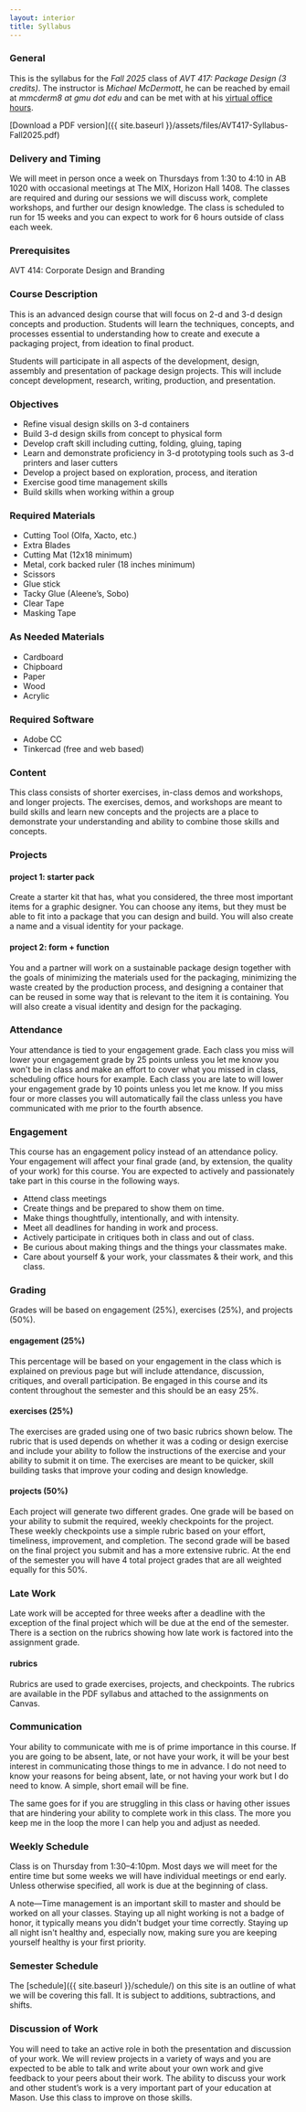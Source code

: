 ```yaml
---
layout: interior
title: Syllabus
---
```

### General
This is the syllabus for the _Fall 2025_ class of _AVT 417: Package Design (3 credits)_. The instructor is _Michael McDermott_, he can be reached by email at _mmcderm8 at gmu dot edu_ and can be met with at his [virtual office hours](https://calendly.com/michaelmcdermott).

[Download a PDF version]({{ site.baseurl }}/assets/files/AVT417-Syllabus-Fall2025.pdf)

### Delivery and Timing
We will meet in person once a week on Thursdays from 1:30 to 4:10 in AB 1020 with occasional meetings at The MIX, Horizon Hall 1408. The classes are required and during our sessions we will discuss work, complete workshops, and further our design knowledge. The class is scheduled to run for 15 weeks and you can expect to work for 6 hours outside of class each week.

### Prerequisites
AVT 414: Corporate Design and Branding

### Course Description
This is an advanced design course that will focus on 2-d and 3-d design concepts and production. Students will learn the techniques, concepts, and processes essential to understanding how to create and execute a packaging project, from ideation to final product.

Students will participate in all aspects of the development, design, assembly and presentation of package design projects. This will include concept development, research, writing, production, and presentation. 

### Objectives
* Refine visual design skills on 3-d containers
* Build 3-d design skills from concept to physical form
* Develop craft skill including cutting, folding, gluing, taping
* Learn and demonstrate proficiency in 3-d prototyping tools such as 3-d printers and laser cutters
* Develop a project based on exploration, process, and iteration
* Exercise good time management skills
* Build skills when working within a group

### Required Materials
* Cutting Tool (Olfa, Xacto, etc.)
* Extra Blades
* Cutting Mat (12x18 minimum)
* Metal, cork backed ruler (18 inches minimum)
* Scissors
* Glue stick
* Tacky Glue (Aleene’s, Sobo)
* Clear Tape
* Masking Tape

### As Needed Materials
* Cardboard
* Chipboard
* Paper
* Wood
* Acrylic

### Required Software
* Adobe CC
* Tinkercad (free and web based)

### Content
This class consists of  shorter exercises, in-class demos and workshops, and longer projects. The exercises, demos, and workshops are meant to build skills and learn new concepts and the projects are a place to demonstrate your understanding and ability to combine those skills and concepts.

### Projects

#### project 1: starter pack
Create a starter kit that has, what you considered, the three most important items for a graphic designer. You can choose any items, but they must be able to fit into a package that you can design and build. You will also create a name and a visual identity for your package.

#### project 2: form + function
You and a partner will work on a sustainable package design together with the goals of minimizing the materials used for the packaging, minimizing the waste created by the production process, and designing a container that can be reused in some way that is relevant to the item it is containing. You will also create a visual identity and design for the packaging.

### Attendance
Your attendance is tied to your engagement grade. Each class you miss will lower your engagement grade by 25 points unless you let me know you won't be in class and make an effort to cover what you missed in class, scheduling office hours for example. Each class you are late to will lower your engagement grade by 10 points unless you let me know. If you miss four or more classes you will automatically fail the class unless you have communicated with me prior to the fourth absence.

### Engagement
This course has an engagement policy instead of an attendance policy. Your engagement will affect your final grade (and, by extension, the quality of your work) for this course. You are expected to actively and passionately take part in this course in the following ways.

* Attend class meetings
* Create things and be prepared to show them on time.
* Make things thoughtfully, intentionally, and with intensity.
* Meet all deadlines for handing in work and process.
* Actively participate in critiques both in class and out of class.
* Be curious about making things and the things your classmates make.
* Care about yourself & your work, your classmates & their work, and this class.

### Grading
Grades will be based on engagement (25%), exercises (25%), and projects (50%).

#### engagement (25%)
This percentage will be based on your engagement in the class which is explained on previous page but will include attendance, discussion, critiques, and overall participation. Be engaged in this course and its content throughout the semester and this should be an easy 25%.

#### exercises (25%)
The exercises are graded using one of two basic rubrics shown below. The rubric that is used depends on whether it was a coding or design exercise and include your ability to follow the instructions of the exercise and your ability to submit it on time. The exercises are meant to be quicker, skill building tasks that improve your coding and design knowledge.

#### projects  (50%)
Each project will generate two different grades. One grade will be based on your ability to submit the required, weekly checkpoints for the project. These weekly checkpoints use a simple rubric based on your effort, timeliness, improvement, and completion. The second grade will be based on the final project you submit and has a more extensive rubric. At the end of the semester you will have 4 total project grades that are all weighted equally for this 50%.

### Late Work
Late work will be accepted for three weeks after a deadline with the exception of the final project which will be due at the end of the semester. There is a section on the rubrics showing how late work is factored into the assignment grade. 

#### rubrics
Rubrics are used to grade exercises, projects, and checkpoints. The rubrics are available in the PDF syllabus and attached to the assignments on Canvas.

### Communication
Your ability to communicate with me is of prime importance in this course. If you are going to be absent, late, or not have your work, it will be your best interest in communicating those things to me in advance. I do not need to know your reasons for being absent, late, or not having your work but I do need to know. A simple, short email will be fine.

The same goes for if you are struggling in this class or having other issues that are hindering your ability to complete work in this class. The more you keep me in the loop the more I can help you and adjust as needed.

### Weekly Schedule
Class is on Thursday from 1:30–4:10pm. Most days we will meet for the entire time but some weeks we will have individual meetings or end early. Unless otherwise specified, all work is due at the beginning of class.

A note&mdash;Time management is an important skill to master and should be worked on all your classes. Staying up all night working is not a badge of honor, it typically means you didn't budget your time correctly. Staying up all night isn't healthy and, especially now, making sure you are keeping yourself healthy is your first priority.

### Semester Schedule
The [schedule]({{ site.baseurl }}/schedule/) on this site is an outline of what we will be covering this fall. It is subject to additions, subtractions, and shifts.

### Discussion of Work
You will need to take an active role in both the presentation and discussion of your work. We will review projects in a variety of ways and you are expected to be able to talk and write about your own work and give feedback to your peers about their work. The ability to discuss your work and other student’s work is a very important part of your education at Mason. Use this class to improve on those skills.